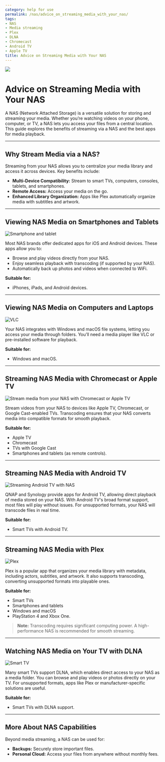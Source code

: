 ```yaml
---
category: help for use
permalink: /nas/advice_on_streaming_media_with_your_nas/
tags:
- NAS
- Media streaming
- Plex
- DLNA
- Chromecast
- Android TV
- Apple TV
title: Advice on Streaming Media with Your NAS
---
```

![](/assets/images/nas/advice_on_streaming_media_with_your_nas.jpeg)

# Advice on Streaming Media with Your NAS

A NAS (Network Attached Storage) is a versatile solution for storing and streaming your media. Whether you’re watching videos on your phone, computer, or TV, a NAS lets you access your files from a central location. This guide explores the benefits of streaming via a NAS and the best apps for media playback.

---

## Why Stream Media via a NAS?

Streaming from your NAS allows you to centralize your media library and access it across devices. Key benefits include:

- **Multi-Device Compatibility:** Stream to smart TVs, computers, consoles, tablets, and smartphones.  
- **Remote Access:** Access your media on the go.  
- **Enhanced Library Organization:** Apps like Plex automatically organize media with subtitles and artwork.  

---

## Viewing NAS Media on Smartphones and Tablets

![Smartphone and tablet](/assets/images/nas/b2f5ae88c28ade5b7b8e76147c6ca106.jpeg)

Most NAS brands offer dedicated apps for iOS and Android devices. These apps allow you to:

- Browse and play videos directly from your NAS.  
- Enjoy seamless playback with transcoding (if supported by your NAS).  
- Automatically back up photos and videos when connected to WiFi.  

**Suitable for:**  
- iPhones, iPads, and Android devices.

---

## Viewing NAS Media on Computers and Laptops

![VLC](/assets/images/nas/ab8dcbb3a298055f5707628cf3b16e9e.jpeg)

Your NAS integrates with Windows and macOS file systems, letting you access your media through folders. You’ll need a media player like VLC or pre-installed software for playback.

**Suitable for:**  
- Windows and macOS.

---

## Streaming NAS Media with Chromecast or Apple TV

![Stream media from your NAS with Chromecast or Apple TV](/assets/images/nas/db430b7e700984bb6e2c078406e83659.jpeg)

Stream videos from your NAS to devices like Apple TV, Chromecast, or Google Cast-enabled TVs. Transcoding ensures that your NAS converts media into compatible formats for smooth playback.

**Suitable for:**  
- Apple TV  
- Chromecast  
- TVs with Google Cast  
- Smartphones and tablets (as remote controls).

---

## Streaming NAS Media with Android TV

![Streaming Android TV with NAS](/assets/images/nas/a7cf24b1718f79da967b1089b0459703.jpeg)

QNAP and Synology provide apps for Android TV, allowing direct playback of media stored on your NAS. With Android TV's broad format support, most files will play without issues. For unsupported formats, your NAS will transcode files in real time.

**Suitable for:**  
- Smart TVs with Android TV.

---

## Streaming NAS Media with Plex

![Plex](/assets/images/nas/f3539c1fc190117071f7bd3d4fd963c6.jpeg)

Plex is a popular app that organizes your media library with metadata, including actors, subtitles, and artwork. It also supports transcoding, converting unsupported formats into playable ones.

**Suitable for:**  
- Smart TVs  
- Smartphones and tablets  
- Windows and macOS  
- PlayStation 4 and Xbox One.

> **Note:** Transcoding requires significant computing power. A high-performance NAS is recommended for smooth streaming.

---

## Watching NAS Media on Your TV with DLNA

![Smart TV](/assets/images/nas/b6b951cdcb3c73bbde4a00dc6b1dce9b.jpeg)

Many smart TVs support DLNA, which enables direct access to your NAS as a media folder. You can browse and play videos or photos directly on your TV. For unsupported formats, apps like Plex or manufacturer-specific solutions are useful.

**Suitable for:**  
- Smart TVs with DLNA support.

---

## More About NAS Capabilities

Beyond media streaming, a NAS can be used for:

- **Backups:** Securely store important files.  
- **Personal Cloud:** Access your files from anywhere without monthly fees.
